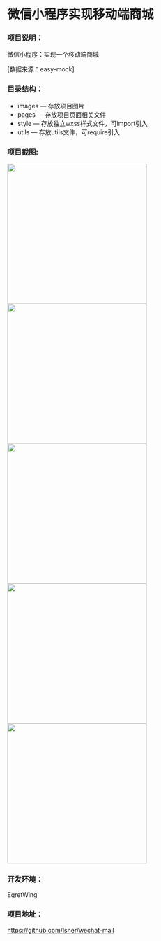 # 微信小程序实现移动端商城
### 项目说明：
微信小程序：实现一个移动端商城  

[数据来源：easy-mock]

### 目录结构：
- images — 存放项目图片
- pages — 存放项目页面相关文件
- style — 存放独立wxss样式文件，可import引入
- utils — 存放utils文件，可require引入

### 项目截图:

<img src="https://github.com/lsner/wechat-mall/blob/master/images/screenshots/screenshorts-01.png" width="320px" style="display:inline;">
    
<img src="https://github.com/lsner/wechat-mall/blob/master/images/screenshots/screenshorts-05.png" width="320px" style="display:inline;">

<img src="https://github.com/lsner/wechat-mall/blob/master/images/screenshots/screenshorts-02.png" width="320px" style="display:inline;">

<img src="https://github.com/lsner/wechat-mall/blob/master/images/screenshots/screenshorts-03.png" width="320px" style="display:inline;">

<img src="https://github.com/lsner/wechat-mall/blob/master/images/screenshots/screenshorts-04.png" width="320px" style="display:inline;">

### 开发环境：
EgretWing

### 项目地址：
https://github.com/lsner/wechat-mall
